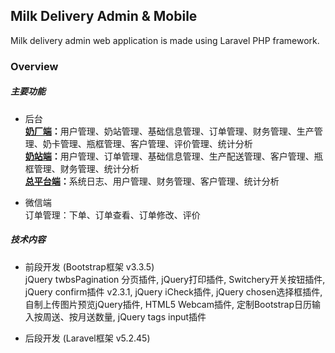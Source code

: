 ## Milk Delivery Admin & Mobile

Milk delivery admin web application is made using Laravel PHP framework.

### Overview

##### 主要功能
- 后台  
<b><u>奶厂端</u>：</b>用户管理、奶站管理、基础信息管理、订单管理、财务管理、生产管理、奶卡管理、瓶框管理、客户管理、评价管理、统计分析  
<b><u>奶站端</u>：</b>用户管理、订单管理、基础信息管理、生产配送管理、客户管理、瓶框管理、财务管理、统计分析  
<b><u>总平台端</u>：</b>系统日志、用户管理、财务管理、客户管理、统计分析  

- 微信端  
订单管理：下单、订单查看、订单修改、评价

##### 技术内容
- 前段开发 (Bootstrap框架 v3.3.5)  
jQuery twbsPagination 分页插件, jQuery打印插件, Switchery开关按钮插件, jQuery confirm插件 v2.3.1, jQuery iCheck插件, jQuery chosen选择框插件, 自制上传图片预览jQuery插件, HTML5 Webcam插件, 定制Bootstrap日历输入按周送、按月送数量, jQuery tags input插件

- 后段开发 (Laravel框架 v5.2.45) 